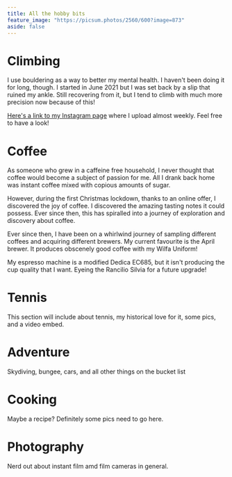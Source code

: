 ```yaml
---
title: All the hobby bits
feature_image: "https://picsum.photos/2560/600?image=873"
aside: false
---
```


# Climbing

I use bouldering as a way to better my mental health. I haven't been doing it for long, though. I started in June 2021 but I was set back by a slip that ruined my ankle. Still recovering from it, but I tend to climb with much more precision now because of this!

[Here's a link to my Instagram page](https://www.instagram.com/climbing_aniketj/) where I upload almost weekly. Feel free to have a look!

# Coffee

As someone who grew in a caffeine free household, I never thought that coffee would become a subject of passion for me. All I drank back home was instant coffee mixed with copious amounts of sugar.

However, during the first Christmas lockdown, thanks to an online offer, I discovered the joy of coffee. I discovered the amazing tasting notes it could possess. Ever since then, this has spiralled into a journey of exploration and discovery about coffee. 

Ever since then, I have been on a whirlwind journey of sampling different coffees and acquiring different brewers. My current favourite is the April brewer. It produces obscenely good coffee with my Wilfa Uniform!

My espresso machine is a modified Dedica EC685, but it isn't producing the cup quality that I want. Eyeing the Rancilio Silvia for a future upgrade!

# Tennis

This section will include about tennis, my historical love for it, some pics, and a video embed.

# Adventure

Skydiving, bungee, cars, and all other things on the bucket list

# Cooking

Maybe a recipe? Definitely some pics need to go here.

# Photography

Nerd out about instant film amd film cameras in general.
